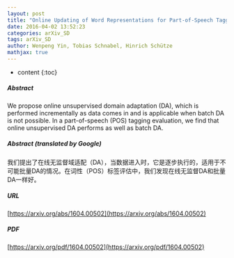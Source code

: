 ```yaml
---
layout: post
title: "Online Updating of Word Representations for Part-of-Speech Tagging"
date: 2016-04-02 13:52:23
categories: arXiv_SD
tags: arXiv_SD
author: Wenpeng Yin, Tobias Schnabel, Hinrich Schütze
mathjax: true
---
```


* content
{:toc}

##### Abstract
We propose online unsupervised domain adaptation (DA), which is performed incrementally as data comes in and is applicable when batch DA is not possible. In a part-of-speech (POS) tagging evaluation, we find that online unsupervised DA performs as well as batch DA.

##### Abstract (translated by Google)
我们提出了在线无监督域适配（DA），当数据进入时，它是逐步执行的，适用于不可能批量DA的情况。在词性（POS）标签评估中，我们发现在线无监督DA和批量DA一样好。

##### URL
[https://arxiv.org/abs/1604.00502](https://arxiv.org/abs/1604.00502)

##### PDF
[https://arxiv.org/pdf/1604.00502](https://arxiv.org/pdf/1604.00502)


